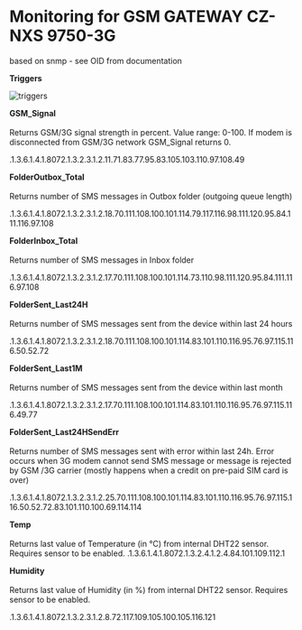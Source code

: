 # Monitoring for GSM GATEWAY CZ-NXS 9750-3G

based on snmp - see OID from documentation

**Triggers**

![triggers](https://user-images.githubusercontent.com/52492965/62545415-f26bcb80-b861-11e9-980e-3077c5c2a283.PNG)



**GSM_Signal** \
\
Returns GSM/3G signal strength in percent. Value range: 0-100. If modem is disconnected from GSM/3G network GSM_Signal returns 0.

.1.3.6.1.4.1.8072.1.3.2.3.1.2.11.71.83.77.95.83.105.103.110.97.108.49

**FolderOutbox_Total** \
\
Returns number of SMS messages in Outbox folder (outgoing queue length)

.1.3.6.1.4.1.8072.1.3.2.3.1.2.18.70.111.108.100.101.114.79.117.116.98.111.120.95.84.111.116.97.108 

**FolderInbox_Total** \
\
Returns number of SMS messages in Inbox folder 

.1.3.6.1.4.1.8072.1.3.2.3.1.2.17.70.111.108.100.101.114.73.110.98.111.120.95.84.111.116.97.108

**FolderSent_Last24H** \
\
Returns number of SMS messages sent from the device within last 24 hours

.1.3.6.1.4.1.8072.1.3.2.3.1.2.18.70.111.108.100.101.114.83.101.110.116.95.76.97.115.116.50.52.72 

**FolderSent_Last1M** \
\
Returns number of SMS messages sent from the device within last month 

.1.3.6.1.4.1.8072.1.3.2.3.1.2.17.70.111.108.100.101.114.83.101.110.116.95.76.97.115.116.49.77

**FolderSent_Last24HSendErr** \
\
Returns number of SMS messages sent with error within last 24h. Error occurs when 3G modem cannot send SMS message or message is rejected by GSM /3G carrier (mostly happens when a credit on pre-paid SIM card is over)

.1.3.6.1.4.1.8072.1.3.2.3.1.2.25.70.111.108.100.101.114.83.101.110.116.95.76.97.115.116.50.52.72.83.101.110.100.69.114.114

**Temp**\
\
Returns last value of Temperature (in °C) from internal DHT22 sensor. Requires sensor to be enabled.
.1.3.6.1.4.1.8072.1.3.2.4.1.2.4.84.101.109.112.1

**Humidity** \
\
Returns last value of Humidity (in %) from internal DHT22 sensor. Requires sensor to be enabled.

.1.3.6.1.4.1.8072.1.3.2.3.1.2.8.72.117.109.105.100.105.116.121

